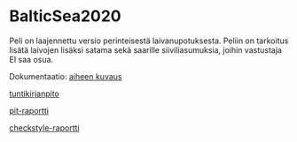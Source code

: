 ﻿# BalticSea2020

Peli on laajennettu versio perinteisestä laivanupotuksesta. Peliin on tarkoitus lisätä laivojen lisäksi satama sekä saarille siiviliasumuksia, joihin vastustaja EI saa osua.

Dokumentaatio:
[aiheen kuvaus](dokumentaatio/aiheenKuvausJaRakenne.md)

[tuntikirjanpito](dokumentaatio/tuntikirjanpito.md)

[pit-raportti](https://htmlpreview.github.io/?https://github.com/tuppatar/BalticSea2020/blob/master/dokumentaatio/pit-raportti/index.html)

[checkstyle-raportti](https://htmlpreview.github.io/?https://github.com/tuppatar/BalticSea2020/blob/master/dokumentaatio/checkstyle-raportti/checkstyle.html)
